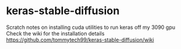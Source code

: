 # keras-stable-diffusion
Scratch notes on installing cuda utilities to run keras off my 3090 gpu<br/>
Check the wiki for the installation details<br/>
https://github.com/tommytech99/keras-stable-diffusion/wiki
